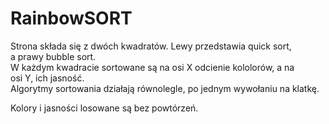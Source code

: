 # RainbowSORT

Strona składa się z dwóch kwadratów. Lewy przedstawia quick sort,  
a prawy bubble sort.   
W każdym kwadracie sortowane są na osi X odcienie kololorów, a na  
osi Y, ich jasność.  
Algorytmy sortowania działają równolegle, po jednym wywołaniu na klatkę.  

Kolory i jasności losowane są bez powtórzeń.
